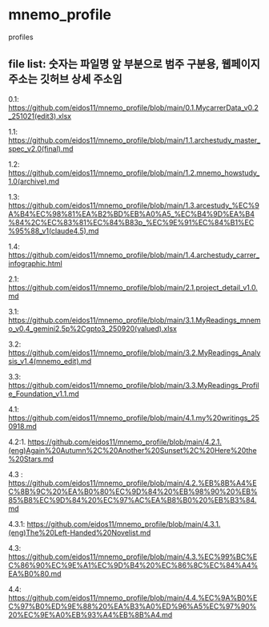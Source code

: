 # mnemo_profile
profiles

## file list: 숫자는 파일명 앞 부분으로 범주 구분용, 웹페이지 주소는 깃허브 상세 주소임

0.1: https://github.com/eidos11/mnemo_profile/blob/main/0.1.MycarrerData_v0.2_251021(edit3).xlsx

1.1: https://github.com/eidos11/mnemo_profile/blob/main/1.1.archestudy_master_spec_v2.0(final).md

1.2: https://github.com/eidos11/mnemo_profile/blob/main/1.2.mnemo_howstudy_1.0(archive).md

1.3: https://github.com/eidos11/mnemo_profile/blob/main/1.3.arcestudy_%EC%9A%B4%EC%98%81%EA%B2%BD%EB%A0%A5_%EC%B4%9D%EA%B4%84%2C%EC%83%81%EC%84%B83p_%EC%9E%91%EC%84%B1%EC%95%88_v1(claude4.5).md

1.4: https://github.com/eidos11/mnemo_profile/blob/main/1.4.archestudy_carrer_infographic.html

2.1: https://github.com/eidos11/mnemo_profile/blob/main/2.1.project_detail_v1.0.md

3.1: https://github.com/eidos11/mnemo_profile/blob/main/3.1.MyReadings_mnemo_v0.4_gemini2.5p%2Cgpto3_250920(valued).xlsx

3.2: https://github.com/eidos11/mnemo_profile/blob/main/3.2.MyReadings_Analysis_v1.4(mnemo_edit).md

3.3: https://github.com/eidos11/mnemo_profile/blob/main/3.3.MyReadings_Profile_Foundation_v1.1.md

4.1: https://github.com/eidos11/mnemo_profile/blob/main/4.1.my%20writings_250918.md

4.2:1. https://github.com/eidos11/mnemo_profile/blob/main/4.2.1.(eng)Again%20Autumn%2C%20Another%20Sunset%2C%20Here%20the%20Stars.md

4.3 : https://github.com/eidos11/mnemo_profile/blob/main/4.2.%EB%8B%A4%EC%8B%9C%20%EA%B0%80%EC%9D%84%20%EB%98%90%20%EB%85%B8%EC%9D%84%20%EC%97%AC%EA%B8%B0%20%EB%B3%84.md

4.3.1: https://github.com/eidos11/mnemo_profile/blob/main/4.3.1.(eng)The%20Left-Handed%20Novelist.md

4.3: https://github.com/eidos11/mnemo_profile/blob/main/4.3.%EC%99%BC%EC%86%90%EC%9E%A1%EC%9D%B4%20%EC%86%8C%EC%84%A4%EA%B0%80.md

4.4: https://github.com/eidos11/mnemo_profile/blob/main/4.4.%EC%9A%B0%EC%97%B0%ED%9E%88%20%EA%B3%A0%ED%96%A5%EC%97%90%20%EC%9E%A0%EB%93%A4%EB%8B%A4.md
